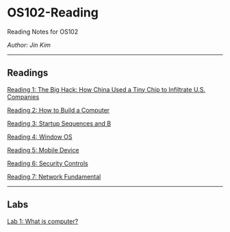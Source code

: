 # OS102-Reading
Reading Notes for OS102
  
*Author: Jin Kim*

---

## Readings


[Reading 1:  The Big Hack: How China Used a Tiny Chip to Infiltrate U.S. Companies](./Readings/Reading1.md)

[Reading 2: How to Build a Computer](./Readings/Reading2.md)

[Reading 3: Startup Sequences and B](./Readings/Reading3.md)

[Reading 4: Window OS](./Readings/Reading4.md)

[Reading 5: Mobile Device](./Readings/Reading5.md)

[Reading 6: Security Controls](./Readings/Reading6.md)

[Reading 7: Network Fundamental](./Readings/Reading7.md)

---

## Labs

[Lab 1: What is computer?](./Labs/Lab1.md)